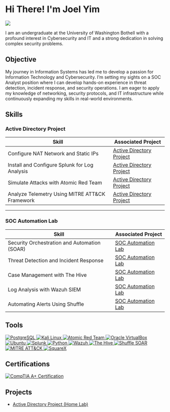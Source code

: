 # Hi There! I'm Joel Yim
<a href="https://www.linkedin.com/in/joelyim1/"><img src="https://img.shields.io/badge/-LinkedIn-0072b1?&style=for-the-badge&logo=linkedin&logoColor=white" /></a>

I am an undergraduate at the University of Washington Bothell with a profound interest in Cybersecurity and IT and a strong dedication in solving complex security problems.

## Objective

My journey in Information Systems has led me to develop a passion for Information Technology and Cybersecurity. I’m setting my sights on a SOC Analyst position where I can develop hands-on experience in threat detection, incident response, and security operations. I am eager to apply my knowledge of networking, security protocols, and IT infrastructure while continuously expanding my skills in real-world environments.


## Skills

### Active Directory Project
| **Skill**                                     | **Associated Project**        |
|-----------------------------------------------|-------------------------------|
| Configure NAT Network and Static IPs          | [Active Directory Project](https://github.com/joelyim/Active-Directory/tree/main) |
| Install and Configure Splunk for Log Analysis | [Active Directory Project](https://github.com/joelyim/Active-Directory/tree/main) |
| Simulate Attacks with Atomic Red Team         | [Active Directory Project](https://github.com/joelyim/Active-Directory/tree/main) |
| Analyze Telemetry Using MITRE ATT&CK Framework | [Active Directory Project](https://github.com/joelyim/Active-Directory/tree/main) |

---

### SOC Automation Lab
| **Skill**                         | **Associated Project**               |
|-------------------------------------|---------------------------------------|
| Security Orchestration and Automation (SOAR) | [SOC Automation Lab](https://github.com/joelyim/SOC-Automation-Lab) |
| Threat Detection and Incident Response        | [SOC Automation Lab](https://github.com/joelyim/SOC-Automation-Lab) |
| Case Management with The Hive       | [SOC Automation Lab](https://github.com/joelyim/SOC-Automation-Lab) |
| Log Analysis with Wazuh SIEM       | [SOC Automation Lab](https://github.com/joelyim/SOC-Automation-Lab) |
| Automating Alerts Using Shuffle    | [SOC Automation Lab](https://github.com/joelyim/SOC-Automation-Lab) |



## Tools
<a href="https://www.postgresql.org/" target="_blank"> 
  <img src="https://img.shields.io/badge/PostgreSQL-316192?style=for-the-badge&logo=postgresql&logoColor=white" alt="PostgreSQL"/> 
</a> 
<a href="https://www.kali.org" target="_blank"> <img src="https://img.shields.io/badge/-Kali%20Linux-557C94?&style=for-the-badge&logo=kalilinux&logoColor=white" alt="Kali Linux"/> </a> 
<a href="https://github.com/redcanaryco/atomic-red-team" target="_blank"> <img src="https://img.shields.io/badge/Atomic%20Red%20Team-red?style=for-the-badge&logo=github&logoColor=white" alt="Atomic Red Team"/> </a> 
<a href="https://www.virtualbox.org/" target="_blank"> <img src="https://img.shields.io/badge/VirtualBox-183A61?style=for-the-badge&logo=VirtualBox&logoColor=white" alt="Oracle VirtualBox"/> </a>
<a href="https://ubuntu.com" target="_blank"> <img src="https://img.shields.io/badge/Ubuntu-E95420?style=for-the-badge&logo=ubuntu&logoColor=white" alt="Ubuntu"/> </a> 
<a href="https://www.splunk.com/" target="_blank"> <img src="https://img.shields.io/badge/-Splunk-black?style=for-the-badge&logo=Splunk&logoColor=white&labelColor=f9481e" alt="Splunk"/> </a> 
<a href="https://www.python.org/" target="_blank"> <img src="https://img.shields.io/badge/Python-3776AB?style=for-the-badge&logo=python&logoColor=white" alt="Python"/> </a>
<a href="https://wazuh.com/" target="_blank">
  <img src="https://img.shields.io/badge/Wazuh-5A2D82?style=for-the-badge&logo=wazuh&logoColor=white" alt="Wazuh"/>
</a>
<a href="https://strangebee.com/thehive/" target="_blank">
  <img src="https://img.shields.io/badge/The%20Hive-191919?style=for-the-badge&logo=github&logoColor=white" alt="The Hive"/>
</a>
<a href="https://shuffler.io/" target="_blank">
  <img src="https://img.shields.io/badge/Shuffle-0D47A1?style=for-the-badge&logo=github&logoColor=white" alt="Shuffle SOAR"/>
</a>
<a href="https://attack.mitre.org/" target="_blank">
  <img src="https://img.shields.io/badge/MITRE%20ATT%26CK-FF5500?style=for-the-badge&logo=github&logoColor=white" alt="MITRE ATT&CK"/>
</a>
<a href="https://sqrx.com/" target="_blank">
  <img src="https://img.shields.io/badge/SquareX-00BFFF?style=for-the-badge&logo=github&logoColor=white" alt="SquareX"/>
</a>



## Certifications

<a href="https://www.comptia.org/" target="_blank">
  <img src="https://img.shields.io/badge/CompTIA%20A%2B-cf1b1b?style=for-the-badge&logo=CompTIA&logoColor=white" alt="CompTIA A+ Certification"/>
</a>


## Projects
- [Active Directory Project (Home Lab)](https://github.com/joelyim/Active-Directory/tree/main)

